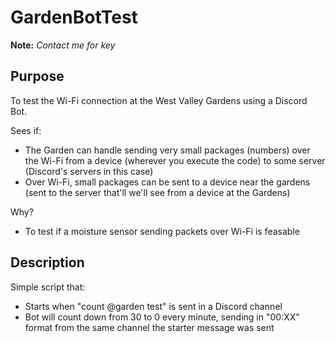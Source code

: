 # GardenBotTest

**Note:** _Contact me for key_

## Purpose
To test the Wi-Fi connection at the West Valley Gardens using a Discord Bot.

Sees if:
- The Garden can handle sending very small packages (numbers) over the Wi-Fi from a device (wherever you execute the code) to some server (Discord's servers in this case)
- Over Wi-Fi, small packages can be sent to a device near the gardens (sent to the server that'll we'll see from a device at the Gardens)

Why?
- To test if a moisture sensor sending packets over Wi-Fi is feasable

## Description
Simple script that:
- Starts when "count @garden test" is sent in a Discord channel
- Bot will count down from 30 to 0 every minute, sending in "00:XX" format from the same channel the starter message was sent

